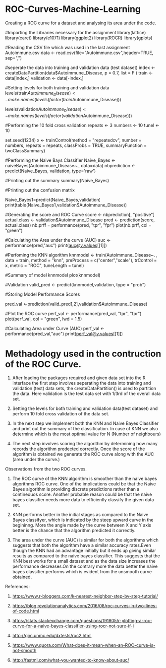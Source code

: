 # ROC-Curves-Machine-Learning
Creating a ROC curve for a dataset and analysing its area under the code.

#Importing the Libraries necessary for the assignment
library(lattice)
library(caret)
library(e1071)
library(ggplot2)
library(ROCR)
library(gplots)

#Reading the CSV file which was used in the last assignment Autoimmune.csv
data <- read.csv(file="Autoimmune.csv",header=TRUE, sep=",")

#seperate the data into training and validation data (test dataset)
index <- createDataPartition(data$Autoimmune_Disease, p = 0.7, list = F )
train <- data[index,]
validation <- data[-index,]

#Setting levels for both training and validation data
levels(train$Autoimmune_Disease) <- make.names(levels(factor(train$Autoimmune_Disease)))

levels(validation$Autoimmune_Disease) <- make.names(levels(factor(validation$Autoimmune_Disease)))

#Performing the 10 fold cross validation
repeats <- 3
numbers <- 10
tunel <- 10

set.seed(1234)
x <- trainControl(method = "repeatedcv",
                 number = numbers,
                 repeats = repeats,
                 classProbs = TRUE,
                 summaryFunction = twoClassSummary)
                 
#Performing the Naive Bays Classifier
Naive_Bayes <- naiveBayes(Autoimmune_Disease~., data=data)
nbprediction <- predict(Naive_Bayes, validation, type='raw')

#Printing out the summary
summary(Naive_Bayes)

#Printing out the confusion matrix

Naive_Bayes1=predict(Naive_Bayes,validation) 
print(table(Naive_Bayes1,validation$Autoimmune_Disease)) 

#Generating the score and ROC Curve
score <- nbprediction[, "positive"]
actual.class <- validation$Autoimmune_Disease
pred <- prediction(score, actual.class)
nb.prff = performance(pred, "tpr", "fpr")
plot(nb.prff, col = "green")

#Calculating the Area under the curve (AUC)
auc <- performance(pred,"auc")
print(auc@y.values[[1]])

#Perfoming the KNN algorithm
knnmodel <- train(Autoimmune_Disease~. , data = train, method = "knn",
               preProcess = c("center","scale"),
               trControl = x,
               metric = "ROC",
               tuneLength = tunel)

#Summary of model
knnmodel
plot(knnmodel)

#Validation
valid_pred <- predict(knnmodel,validation, type = "prob")

#Storing Model Performance Scores

pred_val <-prediction(valid_pred[,2],validation$Autoimmune_Disease)

#Plot the ROC curve
perf_val <- performance(pred_val, "tpr", "fpr")
plot(perf_val, col = "green", lwd = 1.5)

#Calculating Area under Curve (AUC)
perf_val <- performance(pred_val,"auc")
print(perf_val@y.values[[1]])


# Methadology used in the contruction of the ROC Curve.

1) After loading the packages required and given data set into the R interface the first step involves seperating the data into training and validation (test) data sets,  the createDataPartition() is used to partition the data. Here validation is the test data set with 1/3rd of the overall data set.

2) Setting the levels for both training and validation data(test dataset) and perform 10 fold cross validation of the data set.

3) In the next step we implement both the KNN and Naive Bayes Classifier and print out the summary of the classification. In case of KNN we also determine which is the most optimal value for N (Number of neighbours)

4) The next step involves scoring the algorithm by determining how many records the algorithm predected correctly. Once the score of the algorithm is obtained we generate the ROC curve along with the AUC (area under the curve.)

Observations from the two ROC curves.

1) The ROC curve of the KNN algorithm is smoother than the naive bayes algorithms ROC curve. One of the implications could be that the Naive Bayes algorithm is providing discrete predictions rather than a contineouos score. Another probable reason could be that the naive bayes classifier needs more data to efficiently classify the given data set.

2) KNN performs better in the initial stages as compared to the Naive Bayes classifyer, which is indicated by the steep upward curve in the begininng. More the angle made by the curve between X and Y axis better is the chance that the algorithm predicted it correctly.

3) The area under the curve (AUC) is similar for both the algorithms which suggests that both the algorithm have a similar accuracy rates.Even though the KNN had an advantage initially but it ends up giving similar results as compared to the naive bayes classifier. This suggests that the KNN best works for a small dataset and as the data size increases the performance decreases.On the contrary more the data better the naive bayes  classifier performs which is evident from the unsmooth curve obtained.

References:

1) https://www.r-bloggers.com/k-nearest-neighbor-step-by-step-tutorial/

2) https://blog.revolutionanalytics.com/2016/08/roc-curves-in-two-lines-of-code.html

3) https://stats.stackexchange.com/questions/191805/r-plotting-a-roc-curve-for-a-naive-bayes-classifier-using-rocr-not-sure-if-i

4) http://gim.unmc.edu/dxtests/roc2.html

5) https://www.quora.com/What-does-it-mean-when-an-ROC-curve-is-not-smooth

6) http://fastml.com/what-you-wanted-to-know-about-auc/
